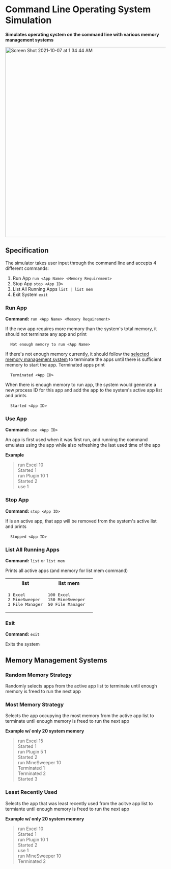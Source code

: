 # Command Line Operating System Simulation
**Simulates operating system on the command line with various memory management systems**

<img width="595" alt="Screen Shot 2021-10-07 at 1 34 44 AM" src="https://user-images.githubusercontent.com/43510280/136349237-0425a23e-8b2b-4a10-a37f-0ce7fd87d496.png">



## Specification
The simulator takes user input through the command line and accepts 4 different commands:
1. Run App `run <App Name> <Memory Requirement>`
2. Stop App `stop <App ID>`
3. List All Running Apps `list | list mem`
4. Exit System `exit`

### Run App
**Command:** `run <App Name> <Memory Requirement>`

If the new app requires more memory than the system's total memory, it should not terminate any app and print

&nbsp;&nbsp;&nbsp;&nbsp;`Not enough memory to run <App Name>`

If there's not enough memory currently, it should follow the [selected memory management system](#memory-management-systems) to terminate the apps until there is sufficient memory to start the app. Terminated apps print

&nbsp;&nbsp;&nbsp;&nbsp;`Terminated <App ID>`

When there is enough memory to run app, the system would generate a new process ID for this app and add the app to the system's active app list and prints

&nbsp;&nbsp;&nbsp;&nbsp;`Started <App ID>`


### Use App
**Command:** `use <App ID>`

An app is first used when it was first run, and running the command emulates using the app while also refreshing the last used time of the app

**Example**
> run Excel 10\
  Started 1\
  run Plugin 10 1\
  Started 2\
  use 1

### Stop App
**Command:** `stop <App ID>`

If <App ID> is an active app, that app will be removed from the system's active list and prints

&nbsp;&nbsp;&nbsp;&nbsp;`Stopped <App ID>`

### List All Running Apps
**Command:** `list` or `list mem` 

Prints all active apps (and memory for list mem command)

<table>
<tr>
<th>list</th>
<th>list mem</th>
</tr>
<tr>
<td>
<pre>
1 Excel
2 MineSweeper
3 File Manager
</pre>
</td>
<td>
<pre>
100 Excel
150 MineSweeper
50 File Manager  
</pre>
</td>
</tr>
</table>
  
### Exit
**Command:** `exit`

Exits the system

## Memory Management Systems

### Random Memory Strategy
  
Randomly selects apps from the active app list to terminate until enough memory is freed to run the next app 
  
### Most Memory Strategy
  
Selects the app occupying the most memory from the active app list to terminate until enough memory is freed to run the next app

**Example w/ only 20 system memory**
> run Excel 15\
  Started 1\
  run Plugin 5 1\
  Started 2\
  run MineSweeper 10\
  Terminated 1\
  Terminated 2\
  Started 3
  
### Least Recently Used

Selects the app that was least recently used from the acitve app list to termiante until enough memory is freed to run the next app
  
**Example w/ only 20 system memory**
> run Excel 10\
  Started 1\
  run Plugin 10 1\
  Started 2\
  use 1\
  run MineSweeper 10\
  Terminated 2
  
